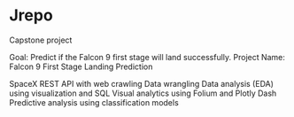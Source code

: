 # Jrepo
Capstone project

Goal: 
Predict if the Falcon 9 first stage will land successfully. 
Project Name: 
Falcon 9 First Stage Landing Prediction

SpaceX REST API with web crawling 
Data wrangling
Data analysis (EDA) using visualization and SQL
Visual analytics using Folium and Plotly Dash
Predictive analysis using classification models
 


